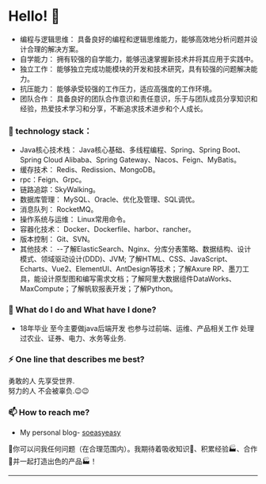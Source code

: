 # Hello! 👋

- 编程与逻辑思维： 具备良好的编程和逻辑思维能力，能够高效地分析问题并设计合理的解决方案。
- 自学能力： 拥有较强的自学能力，能够迅速掌握新技术并将其应用于实践中。
- 独立工作： 能够独立完成功能模块的开发和技术研究，具有较强的问题解决能力。
- 抗压能力： 能够承受较强的工作压力，适应高强度的工作环境。
- 团队合作： 具备良好的团队合作意识和责任意识，乐于与团队成员分享知识和经验，热爱技术学习和分享，不断追求技术进步和个人成长。

### 🤔 technology stack：
- Java核心技术栈： Java核心基础、多线程编程、Spring、Spring Boot、Spring Cloud Alibaba、Spring Gateway、Nacos、Feign、MyBatis。
- 缓存技术： Redis、Redission、MongoDB。
- rpc：Feign、Grpc。
- 链路追踪：SkyWalking。
- 数据库管理： MySQL、Oracle、优化及管理、SQL调优。
- 消息队列： RocketMQ。
- 操作系统与运维： Linux常用命令。
- 容器化技术： Docker、Dockerfile、harbor、rancher。
- 版本控制： Git、SVN。
- 其他技术： --了解ElasticSearch、Nginx、分库分表策略、数据结构、设计模式、领域驱动设计(DDD)、JVM; 了解HTML、CSS、JavaScript、Echarts、Vue2、ElementUI、AntDesign等技术；了解Axure RP、墨刀工具，能设计原型图和编写需求文档；了解阿里大数据组件DataWorks、MaxCompute；了解帆软报表开发；了解Python。

### 🌱 What do I do and What have I done? 

- 18年毕业 至今主要做java后端开发 也参与过前端、运维、产品相关工作  处理过农业、证券、电力、水务等业务.

### ⚡ One line that describes me best? 
勇敢的人 先享受世界.<br>
努力的人 不会被辜负.😉😉

### 📫 How to reach me?
- My personal blog- [soeasyeasy](https://soeasyeasy.github.io)

💬你可以问我任何问题（在合理范围内）。我期待着吸收知识🧠、积累经验🏭、合作🤝并一起打造出色的产品🏭！

***



<!--
**garimasingh128/garimasingh128** is a ✨ _special_ ✨ repository because its `README.md` (this file) appears on your GitHub profile.

Here are some ideas to get you started:

- 🔭 I’m currently working on ...
- 🌱 I’m currently learning ...
- 👯 I’m looking to collaborate on ...
- 🤔 I’m looking for help with ...
- 💬 Ask me about ...
- 📫 How to reach me: ...
- 😄 Pronouns: ...
- ⚡ Fun fact: ...
-->
